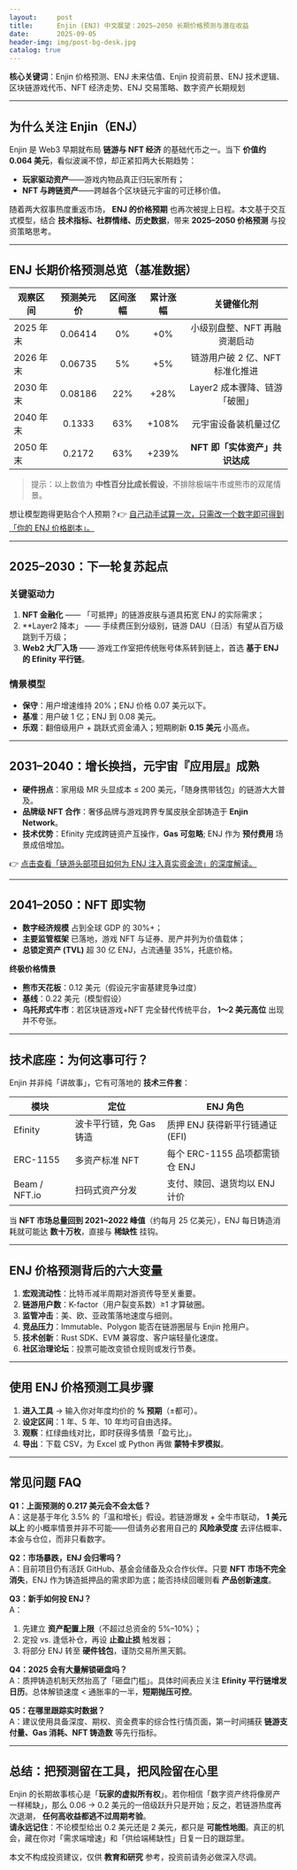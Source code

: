 ```yaml
---
layout:     post
title:      Enjin (ENJ) 中文展望：2025–2050 长期价格预测与潜在收益
date:       2025-09-05
header-img: img/post-bg-desk.jpg
catalog: true
---
```


**核心关键词**：Enjin 价格预测、ENJ 未来估值、Enjin 投资前景、ENJ 技术逻辑、区块链游戏代币、NFT 经济走势、ENJ 交易策略、数字资产长期规划

---

## 为什么关注 Enjin（ENJ）
Enjin 是 Web3 早期就布局 **链游与 NFT 经济** 的基础代币之一。当下 **价值约 0.064 美元**，看似波澜不惊，却正紧扣两大长期趋势：  
- **玩家驱动资产**——游戏内物品真正归玩家所有；  
- **NFT 与跨链资产**——跨越各个区块链元宇宙的可迁移价值。  

随着两大叙事热度重返市场， **ENJ 的价格预期** 也再次被提上日程。本文基于交互式模型，结合 **技术指标、社群情绪、历史数据**，带来 **2025–2050 价格预测** 与投资策略思考。

---

## ENJ 长期价格预测总览（基准数据）

| 观察区间 | 预测美元价 | 区间涨幅 | 累计涨幅 | 关键催化剂 |
|---|:---:|:---:|:---:|:---:|
| 2025 年末 | 0.06414 | 0% | +0% | 小级别盘整、NFT 再融资潮启动 |
| 2026 年末 | 0.06735 | 5% | +5% | 链游用户破 2 亿、NFT 标准化推进 |
| 2030 年末 | 0.08186 | 22% | +28% | Layer2 成本骤降、链游「破圈」 |
| 2040 年末 | 0.1333 | 63% | +108% | 元宇宙设备装机量过亿 |
| 2050 年末 | 0.2172 | 63% | +239% | **NFT 即「实体资产」共识达成** |

> 提示：以上数值为 **中性百分比成长假设**，不排除极端牛市或熊市的双尾情景。  

想让模型跑得更贴合个人预期？👉 [自己动手试算一次，只需改一个数字即可得到「你的 ENJ 价格剧本」。](https://okxdog.com/)

---

## 2025–2030：下一轮复苏起点
### 关键驱动力
1. **NFT 金融化** —— 「可抵押」的链游皮肤与道具拓宽 ENJ 的实际需求；  
2. **Layer2 降本」 —— 手续费压到分级别，链游 DAU（日活）有望从百万级跳到千万级；  
3. **Web2 大厂入场** —— 游戏工作室把传统账号体系转到链上，首选 **基于 ENJ 的 Efinity 平行链**。  

### 情景模型
- **保守**：用户增速维持 20%；ENJ 价格 0.07 美元以下。  
- **基准**：用户破 1 亿；ENJ 到 0.08 美元。  
- **乐观**：翻倍级用户 + 跳跃式资金涌入；短期刷新 **0.15 美元** 小高点。

---

## 2031–2040：增长换挡，元宇宙『应用层』成熟
- **硬件拐点**：家用级 MR 头显成本 ≤ 200 美元，「随身携带钱包」的链游大大普及。  
- **品牌级 NFT 合作**：奢侈品牌与游戏跨界专属皮肤全部铸造于 **Enjin Network**。  
- **技术优势**：Efinity 完成跨链资产互操作，**Gas 可忽略**; ENJ 作为 **预付费用** 场景成倍增加。  

👉 [点击查看「链游头部项目如何为 ENJ 注入真实资金流」的深度解读。](https://okxdog.com/)

---

## 2041–2050：NFT 即实物
- **数字经济规模** 占到全球 GDP 的 30%+；  
- **主要监管框架** 已落地，游戏 NFT 与证券、房产并列为价值载体；  
- **总锁定资产 (TVL)** 超 30 亿 ENJ，占流通量 35%，托底价格。  

**终极价格情景**  
- **熊市天花板**：0.12 美元（假设元宇宙基建竞争过度）  
- **基线**：0.22 美元（模型假设）  
- **乌托邦式牛市**：若区块链游戏+NFT 完全替代传统平台， **1～2 美元高位** 出现并不夸张。

---

## 技术底座：为何这事可行？
Enjin 并非纯「讲故事」，它有可落地的 **技术三件套**：

| 模块 | 定位 | ENJ 角色 |
|---|---|---|
| Efinity | 波卡平行链，免 Gas 铸造 | 质押 ENJ 获得新平行链通证 (EFI) |
| ERC-1155 | 多资产标准 NFT | 每个 ERC-1155 品项都需锁仓 ENJ |
| Beam / NFT.io | 扫码式资产分发 | 支付、赎回、退货均以 ENJ 计价 |

当 **NFT 市场总量回到 2021~2022 峰值**（约每月 25 亿美元），ENJ 每日铸造消耗就可能达 **数十万枚**，直接与 **稀缺性** 挂钩。

---

## ENJ 价格预测背后的六大变量
1. **宏观流动性**：比特币减半周期对游资传导至关重要。  
2. **链游用户数**：K-factor（用户裂变系数）≥1 才算破圈。  
3. **监管冲击**：美、欧、亚政策落地速度与细则。  
4. **竞品压力**：Immutable、Polygon 能否在链游圈层与 Enjin 抢用户。  
5. **技术创新**：Rust SDK、EVM 兼容度、客户端轻量化速度。  
6. **社区治理论坛**：投票可能改变锁仓规则或发行节奏。

---

## 使用 ENJ 价格预测工具步骤
1. **进入工具** → 输入你对年度均价的 **% 预期**（±都可）。  
2. **设定区间**：1 年、5 年、10 年均可自由选择。  
3. **观察**：红绿曲线对比，即时获得多情景「盈亏比」。  
4. **导出**：下载 CSV，为 Excel 或 Python 再做 **蒙特卡罗模拟**。

---

## 常见问题 FAQ

**Q1：上面预测的 0.217 美元会不会太低？**  
A：这是基于年化 3.5% 的「温和增长」假设。若链游爆发 + 全牛市联动， **1 美元以上** 的小概率情景并非不可能——但请务必套用自己的 **风险承受度** 去评估概率、本金与仓位，而非只看数字。

**Q2：市场暴跌，ENJ 会归零吗？**  
A：目前项目仍有活跃 GitHub、基金会储备及众合作伙伴。只要 **NFT 市场不完全消失**，ENJ 作为铸造抵押品的需求即为底；能否持续回暖则看 **产品创新速度**。

**Q3：新手如何投 ENJ？**  
A：  
1. 先建立 **资产配置上限**（不超过总资金的 5%–10%）；  
2. 定投 vs. 逢低补仓，再设 **止盈止损** 触发器；  
3. 将部分 ENJ 转至 **硬件钱包**，谨防交易所黑天鹅。

**Q4：2025 会有大量解锁砸盘吗？**  
A：质押铸造机制天然抬高了「砸盘门槛」。具体时间表应关注 **Efinity 平行链增发日历**。总体解锁速度 < 通胀率的一半，**短期抛压可控**。

**Q5：在哪里跟踪实时数据？**  
A：建议使用具备深度、期权、资金费率的综合性行情页面，第一时间捕获 **链游支付量、Gas 消耗、NFT 铸造数** 等先行指标。

---

## 总结：把预测留在工具，把风险留在心里
Enjin 的长期故事核心是「**玩家的虚拟所有权**」。若你相信「数字资产终将像房产一样稀缺」，那么 0.06 → 0.2 美元的一倍级跃升只是开始；反之，若链游热度再次退潮， **任何高收益都逃不过周期考验**。  
**请永远记住**：不论模型给出 0.2 美元还是 2 美元，都只是 **可能性地图**。真正的机会，藏在你对「需求端增速」和「供给端稀缺性」日复一日的跟踪里。

本文不构成投资建议，仅供 **教育和研究** 参考，投资前请务必做深入尽调。
